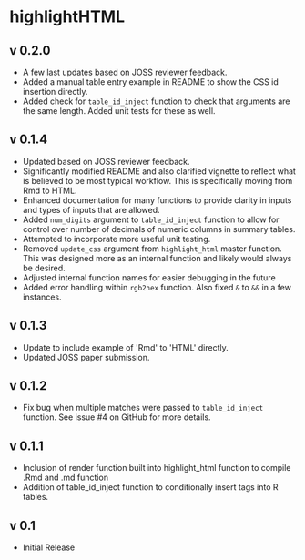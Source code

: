 # highlightHTML

## v 0.2.0
- A few last updates based on JOSS reviewer feedback.
- Added a manual table entry example in README to show the CSS id insertion directly.
- Added check for `table_id_inject` function to check that arguments are the same length. Added unit tests for these as well.

## v 0.1.4
- Updated based on JOSS reviewer feedback.
- Significantly modified README and also clarified vignette to reflect what is believed to be most typical workflow. This is specifically moving from Rmd to HTML.
- Enhanced documentation for many functions to provide clarity in inputs and types of inputs that are allowed.
- Added `num_digits` argument to `table_id_inject` function to allow for control over number of decimals of numeric columns in summary tables.
- Attempted to incorporate more useful unit testing.
- Removed `update_css` argument from `highlight_html` master function. This was designed more as an internal function and likely would always be desired.
- Adjusted internal function names for easier debugging in the future
- Added error handling within `rgb2hex` function. Also fixed `&` to `&&` in a few instances.


## v 0.1.3
- Update to include example of 'Rmd' to 'HTML' directly.
- Updated JOSS paper submission.

## v 0.1.2
- Fix bug when multiple matches were passed to `table_id_inject` function. See issue #4 on GitHub for more details.

## v 0.1.1
- Inclusion of render function built into highlight_html function to compile .Rmd and .md function
- Addition of table_id_inject function to conditionally insert tags into R tables.

## v 0.1
- Initial Release

